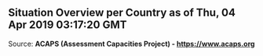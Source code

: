 ## Situation Overview per Country as of Thu, 04 Apr 2019 03:17:20 GMT

Source: **ACAPS (Assessment Capacities Project) - https://www.acaps.org**